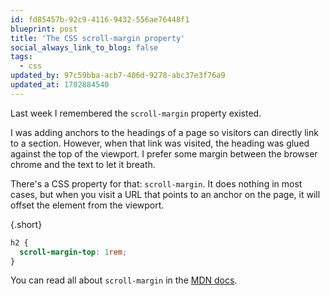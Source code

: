```yaml
---
id: fd85457b-92c9-4116-9432-556ae76448f1
blueprint: post
title: 'The CSS scroll-margin property'
social_always_link_to_blog: false
tags:
  - css
updated_by: 97c59bba-acb7-406d-9278-abc37e3f76a9
updated_at: 1702884540
---
```

Last week I remembered the `scroll-margin` property existed.

<!--more-->

I was adding anchors to the headings of a page so visitors can directly link to a section. However, when that link was visited, the heading was glued against the top of the viewport. I prefer some margin between the browser chrome and the text to let it breath.

There's a CSS property for that: `scroll-margin`. It does nothing in most cases, but when you visit a URL that points to an anchor on the page, it will offset the element from the viewport.

{.short}
```css
h2 {
  scroll-margin-top: 1rem;
}
```

You can read all about `scroll-margin` in the [MDN docs](https://developer.mozilla.org/en-US/docs/Web/CSS/scroll-margin).